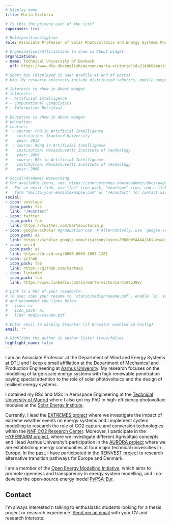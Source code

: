 ```yaml
---
# Display name
title: Marta Victoria

# Is this the primary user of the site?
superuser: true

# Role/position/tagline
role: Associate Professor of Solar Photovoltaics and Energy Systems Modelling

# Organizations/Affiliations to show in About widget
organizations:
- name: Technical University of Denmark
  url: https://www.dtu.dk/english/person/marta-victoria?id=214968&entity=profile

# Short bio (displayed in user profile at end of posts)
# bio: My research interests include distributed robotics, mobile computing and programmable matter.

# Interests to show in About widget
# interests:
# - Artificial Intelligence
# - Computational Linguistics
# - Information Retrieval

# Education to show in About widget
# education:
# courses:
#  - course: PhD in Artificial Intelligence
#    institution: Stanford University
#    year: 2012
#  - course: MEng in Artificial Intelligence
#    institution: Massachusetts Institute of Technology
#    year: 2009
#  - course: BSc in Artificial Intelligence
#    institution: Massachusetts Institute of Technology
#    year: 2008

# Social/Academic Networking
# For available icons, see: https://sourcethemes.com/academic/docs/page-builder/#icons
#   For an email link, use "fas" icon pack, "envelope" icon, and a link in the
#   form "mailto:your-email@example.com" or "/#contact" for contact widget.
social:
- icon: envelope
  icon_pack: fas
  link: '/#contact'
- icon: twitter
  icon_pack: fab
  link: https://twitter.com/martavictoria_p
- icon: google-scholar #graduation-cap  # Alternatively, use `google-scholar` icon from `ai` icon pack
  icon_pack: ai
  link: https://scholar.google.com/citations?user=ZMH8qNYAAAAJ&hl=es&oi=ao
- icon: orcid
  icon_pack: ai
  link: https://orcid.org/0000-0003-1665-1281
- icon: github
  icon_pack: fab
  link: https://github.com/martavp
- icon: linkedin
  icon_pack: fab
  link: https://www.linkedin.com/in/marta-victoria-4189b388/

# Link to a PDF of your resume/CV.
# To use: copy your resume to `static/media/resume.pdf`, enable `ai` icons in `params.toml`, 
# and uncomment the lines below.
# - icon: cv
#   icon_pack: ai
#   link: media/resume.pdf

# Enter email to display Gravatar (if Gravatar enabled in Config)
email: ""

# Highlight the author in author lists? (true/false)
highlight_name: false
---
```


I am an Associate Professor at the Department of Wind and Energy Systems at [DTU](https://www.dtu.dk/english/person/marta-victoria?id=214968&entity=profile) and I keep a small affiliation at the Department of Mechanical and Production Engineering at [Aarhus University](https://pure.au.dk/portal/en/persons/marta-victoria%2885c9cc23-6c66-44fa-9cdc-cfceb955cd9b%29.html). My research focuses on the modelling of large-scale energy systems with high renewable penetration paying special attention to the role of solar photovoltaics and the design of resilient energy systems. 

I obtained my BSc and MSc in Aerospace Engineering at the [Technical University of Madrid](https://www.etsiae.upm.es/index.php?id=etsiae&L=1) where I also got my PhD in high-efficiency photovoltaic modules at the [Solar Energy Institute](https://www.ies.upm.es/). 

Currently, I lead the [EXTREMES project](https://dff.dk/en/apply/supported-research/research-leaders/research-leaders-2022/researchleader-30?set_language=en) where we investigate the impact of extreme weather events on energy systems and I implement system modelling to research the role of CO2 capture and conversion technologies within the [NNF CO2 Research Center](https://corc.au.dk/).
Moreover, I participate in the [HYPERFARM project](https://hyperfarm.eu/), where we investigate different Agrivoltaic concepts and I lead Aarhus University’s participation in the [AURORA project](https://www.aurora-h2020.eu/au-main/) where we are establishing energy communities at four major technical universities in Europe. In the past, I have participated in the [REINVEST project](https://reinvestproject.eu/) to research alternative transition pathways for Europe and Denmark. 

I am a member of the [Open Energy Modelling Initiative](https://openmod-initiative.org/), which aims to promote openness and transparency in energy system modelling, and I co-develop the open-source energy model [PyPSA-Eur](https://github.com/PyPSA/pypsa-eur).


## Contact ##
I'm always interested n talking to enthusiastic students looking for a thesis project or research experience. [Send me an email](https://www.dtu.dk/english/person/marta-victoria?id=214968&entity=profile) with your CV and research interests.


